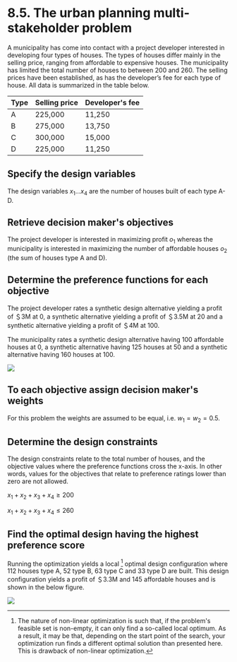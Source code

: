 # 8.5. The urban planning multi-stakeholder problem

A municipality has come into contact with a project developer interested in developing four types of houses. The types of houses differ mainly in the selling price, ranging from affordable to expensive houses. The municipality has limited the total number of houses to between 200 and 260. The selling prices have been established, as has the developer’s fee for each type of house. All data is summarized in the table below.

| Type | Selling price  | Developer's fee |
| ---- | -------------- | --------------- |
| A    | 225,000        | 11,250          |
| B    | 275,000        | 13,750          |
| C    | 300,000        | 15,000          |
| D    | 225,000        | 11,250          |


## Specify the design variables

The design variables $x_1 \ldots x_4$ are the number of houses built of each type A-D.

## Retrieve decision maker's objectives

The project developer is interested in maximizing profit $o_1$ whereas the municipality is interested in maximizing the number of affordable houses $o_2$ (the sum of houses type A and D). 

## Determine the preference functions for each objective

The project developer rates a synthetic design alternative yielding a profit of &#65284;3M at 0, a synthetic alternative yielding a profit of &#65284;3.5M at 20 and a synthetic alternative yielding a profit of &#65284;4M at 100.

The municipality rates a synthetic design alternative having 100 affordable houses at 0, a synthetic alternative having 125 houses at 50 and a synthetic alternative having 160 houses at 100.

![](/urbanplanningproblemfunctions.png)

## To each objective assign decision maker's weights

For this problem the weights are assumed to be equal, i.e. $w_1 = w_2 = 0.5$.

## Determine the design constraints

The design constraints relate to the total number of houses, and the objective values where the preference functions cross the x-axis. In other words, values for the objectives that relate to preference ratings lower than zero are not allowed.

$x_1 + x_2 + x_3 + x_4 \geq 200$

$x_1 + x_2 + x_3 + x_4 \leq 260$


## Find the optimal design having the highest preference score

Running the optimization yields a local [^3] optimal design configuration where 112 houses type A, 52 type B, 63 type C and 33 type D are built. This design configuration yields a profit of &#65284;3.3M and 145 affordable houses and is shown in the below figure.

![](/urbanplanningproblemresult.png)

[^3]: The nature of non-linear optimization is such that, if the problem's feasible set is non-empty, it can only find a so-called local optimum. As a result, it may be that, depending on the start point of the search, your optimization run finds a different optimal solution than presented here. This is drawback of non-linear optimization.